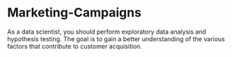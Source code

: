 # Marketing-Campaigns
As a data scientist, you should perform exploratory data analysis and hypothesis testing. The goal is to gain a better understanding of the various factors that contribute to customer acquisition.
